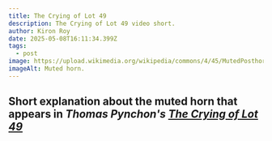 ```yaml
---
title: The Crying of Lot 49
description: The Crying of Lot 49 video short.
author: Kiron Roy
date: 2025-05-08T16:11:34.399Z
tags:
  - post
image: https://upload.wikimedia.org/wikipedia/commons/4/45/MutedPosthorn.png
imageAlt: Muted horn.
---
```

## Short explanation about the muted horn that appears in *Thomas Pynchon's [The Crying of Lot 49](https://www.youtube.com/watch?v=77ieKsVaebQ&list=WL&index=11&ab_channel=ErinMcBride)*